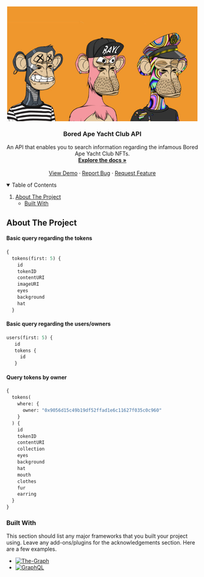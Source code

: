 <!-- PROJECT LOGO -->
<br />
<p align="center">
  <a href="https://github.com/rom1trt/bayc_subgraph">
    <img align=top src="bayc_img.jpeg" alt="Logo" width="500" height="300">
  </a>

  <h3 align="center">Bored Ape Yacht Club API</h3>

  <p align="center">
    An API that enables you to search information regarding the infamous Bored Ape Yacht Club NFTs.
    <br />
    <a href="https://github.com/rom1trt/bayc_subgraph"><strong>Explore the docs »</strong></a>
    <br />
    <br />
    <a href="https://github.com/rom1trt/bayc_subgraph">View Demo</a>
    ·
    <a href="https://github.com/rom1trt/bayc_subgraph/issues">Report Bug</a>
    ·
    <a href="https://github.com/rom1trt/bayc_subgraph/issues">Request Feature</a>
  </p>
</p>

<!-- TABLE OF CONTENTS -->
<details open="open">
  <summary>Table of Contents</summary>
  <ol>
    <li>
      <a href="#about-the-project">About The Project</a>
      <ul>
        <li><a href="#built-with">Built With</a></li>
      </ul>
    </li>
  </ol>
</details>



<!-- ABOUT THE PROJECT -->
## About The Project

#### Basic query regarding the tokens

```graphql
{
  tokens(first: 5) {
    id
    tokenID
    contentURI
    imageURI
    eyes
    background
    hat
  }
 ```
 
 #### Basic query regarding the users/owners
 
 ```graphql
 users(first: 5) {
    id
    tokens {
      id
    }
 ```
 
 #### Query tokens by owner

```graphql
{
  tokens(
    where: {
      owner: "0x9056d15c49b19df52ffad1e6c11627f035c0c960"
    }
  ) {
    id
    tokenID
    contentURI
    collection
    eyes
    background
    hat
    mouth
    clothes
    fur
    earring
  }
}
```
 
### Built With

This section should list any major frameworks that you built your project using. Leave any add-ons/plugins for the acknowledgements section. Here are a few examples.
* [![The-Graph](https://img.shields.io/badge/thegraph-purple?style=for-the-badge&logo=thegraph&logoColor=white)](https://www.thegraph.com/)
* [![GraphQL](https://img.shields.io/badge/graphql-e75480?style=for-the-badge&logo=graphql&logoColor=white)](https://graphql.org)


